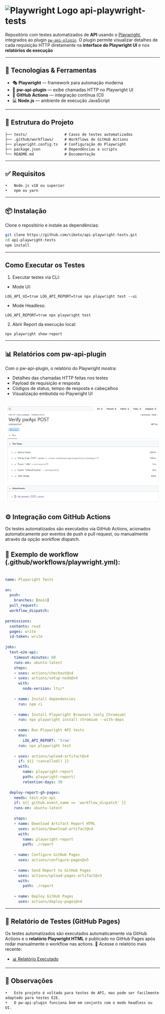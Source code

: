 # <img src="https://playwright.dev/img/playwright-logo.svg" alt="Playwright Logo" width="40" /> api-playwright-tests

Repositório com testes automatizados de **API** usando o [Playwright](https://playwright.dev/), integrados ao plugin [`pw-api-plugin`](https://www.npmjs.com/package/pw-api-plugin). O plugin permite visualizar detalhes de cada requisição HTTP diretamente na **interface do Playwright UI** e nos **relatórios de execução**

---

## 🔧 Tecnologias & Ferramentas

- 🎭 **Playwright** — framework para automação moderna
- 🔌 **pw-api-plugin** — exibe chamadas HTTP no Playwright UI
- 🧪 **GitHub Actions** — integração contínua (CI)
- 💻 **Node.js** — ambiente de execução JavaScript

---
## 📁 Estrutura do Projeto
```api-playwright-tests/
├── tests/                 # Casos de testes automatizados
├── .github/workflows/     # Workflows do GitHub Actions
├── playwright.config.ts   # Configuração do Playwright
├── package.json           # Dependências e scripts
└── README.md              # Documentação

```
---
## ✅ Requisitos
	•	Node.js v18 ou superior
	•	npm ou yarn
---
## 📦 Instalação

Clone o repositório e instale as dependências:

```bash
git clone https://github.com/ciboto/api-playwright-tests.git
cd api-playwright-tests
npm install
```
---
## Como Executar os Testes
1. Executar testes via CLI:
- Mode UI:
```
LOG_API_UI=true LOG_API_REPORT=true npx playwright test --ui
```
- Mode Headless:
 ```
LOG_API_REPORT=true npx playwright test
```
2. Abrir Report da execução local:
```
npx playwright show-report
```

---
## 📊 Relatórios com pw-api-plugin

Com o pw-api-plugin, o relatório do Playwright mostra:
- Detalhes das chamadas HTTP feitas nos testes
- Payload de requisição e resposta
- Códigos de status, tempo de resposta e cabeçalhos
- Visualização embutida no Playwright UI

![Report PW Preview](assets/report-preview.PNG)
---

## ⚙️ Integração com GitHub Actions

Os testes automatizados são executados via GitHub Actions, acionados automaticamente por eventos de push e pull request, ou manualmente através da opção workflow dispatch.

## 📁 Exemplo de workflow (.github/workflows/playwright.yml):
```yaml

name: Playwright Tests

on:
  push:
    branches: [main]
  pull_request:
  workflow_dispatch:

permissions:
  contents: read
  pages: write
  id-token: write

jobs:
  test-e2e-api:
    timeout-minutes: 60
    runs-on: ubuntu-latest
    steps:
    - uses: actions/checkout@v4
    - uses: actions/setup-node@v4
      with:
        node-version: lts/*

    - name: Install dependencies
      run: npm ci

    - name: Install Playwright Browsers (only Chromium)
      run: npx playwright install chromium --with-deps

    - name: Run Playwright API tests
      env:
        LOG_API_REPORT: 'true'
      run: npx playwright test
      
    - uses: actions/upload-artifact@v4
      if: ${{ !cancelled() }}
      with:
        name: playwright-report
        path: playwright-report/
        retention-days: 30

  deploy-report-gh-pages:
    needs: test-e2e-api
    if: ${{ github.event_name == 'workflow_dispatch' }}
    runs-on: ubuntu-latest

    steps:
    - name: Download Artifact Report HTML
      uses: actions/download-artifact@v4
      with:
        name: playwright-report
        path: ./report

    - name: Configure GitHub Pages
      uses: actions/configure-pages@v5

    - name: Send Report to GitHub Pages
      uses: actions/upload-pages-artifact@v3
      with:
        path: ./report 

    - name: Deploy GitHub Pages
      uses: actions/deploy-pages@v4
```
---
 
##  📄 Relatório de Testes (GitHub Pages)
Os testes automatizados são executados automaticamente via GitHub Actions e o **relatório Playwright HTML** é publicado no GitHub Pages após rodar manualmente o workflow nas actions.
📍 Acesse o relatório mais recente:

 - [📊 Relatório Executado](https://ciboto.github.io/api-playwright-tests/)
---
## 📌 Observações
	•	Este projeto é voltado para testes de API, mas pode ser facilmente adaptado para testes E2E.
	•	O pw-api-plugin funciona bem em conjunto com o modo headless ou UI.
